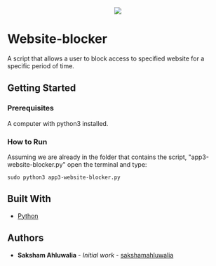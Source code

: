<div align="center">
  <img src ="http://www.icym.edu.my/v13/images/python-developers_b02fb.png" />
</div>

# Website-blocker
A script that allows a user to block access to specified website for a specific period of time.

## Getting Started

### Prerequisites

A computer with python3 installed.

### How to Run

Assuming we are already in the folder that contains the script, "app3-website-blocker.py" open the terminal and type:
```
sudo python3 app3-website-blocker.py
```

## Built With

* [Python](https://www.python.org)

## Authors

* **Saksham Ahluwalia** - *Initial work* - [sakshamahluwalia](https://github.com/sakshamahluwalia)
